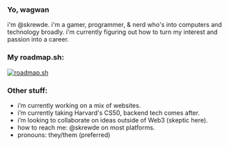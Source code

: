 ### Yo, wagwan
i'm @skrewde. i'm a gamer, programmer, & nerd who's into computers and technology broadly. i'm currently figuring out how to turn my interest and passion into a career.

### My roadmap.sh:
[![roadmap.sh](https://api.roadmap.sh/v1-badge/wide/64dfa2e9ced78d2935279535?variant=light)](https://roadmap.sh)

### Other stuff:
- i’m currently working on a mix of websites.
- i’m currently taking Harvard's CS50, backend tech comes after.
- i’m looking to collaborate on ideas outside of Web3 (skeptic here).
- how to reach me: @skrewde on most platforms.
- pronouns: they/them (preferred)
<!--
- fun fact: i could
**skrewde/skrewde** is a ✨ _special_ ✨ repository because its `README.md` (this file) appears on your GitHub profile.
-->
